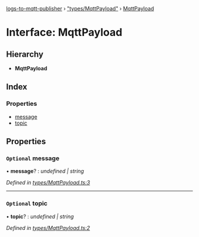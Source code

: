 [logs-to-mqtt-publisher](../README.md) › ["types/MqttPayload"](../modules/_types_mqttpayload_.md) › [MqttPayload](_types_mqttpayload_.mqttpayload.md)

# Interface: MqttPayload

## Hierarchy

* **MqttPayload**

## Index

### Properties

* [message](_types_mqttpayload_.mqttpayload.md#optional-message)
* [topic](_types_mqttpayload_.mqttpayload.md#optional-topic)

## Properties

### `Optional` message

• **message**? : *undefined | string*

*Defined in [types/MqttPayload.ts:3](https://github.com/TonyBrobston/logs-to-mqtt-publisher/blob/195afce/src/types/MqttPayload.ts#L3)*

___

### `Optional` topic

• **topic**? : *undefined | string*

*Defined in [types/MqttPayload.ts:2](https://github.com/TonyBrobston/logs-to-mqtt-publisher/blob/195afce/src/types/MqttPayload.ts#L2)*
